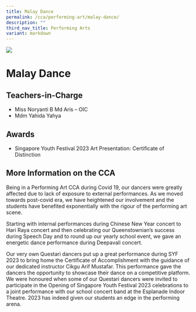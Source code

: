 ```yaml
---
title: Malay Dance
permalink: /cca/performing-art/malay-dance/
description: ""
third_nav_title: Performing Arts
variant: markdown
---
```

![](/images/CCA/malaydance.jpg)

Malay Dance
===========

**Teachers-in-Charge**
----------------------

*   Miss Noryanti B Md Aris – OIC
*   Mdm Yahida Yahya

**Awards**
----------

* Singapore Youth Festival 2023 Art Presentation: Certificate of Distinction

**More Information on the CCA**
-------------------------------

Being in a Performing Art CCA during Covid 19, our dancers were greatly affected due to lack of exposure to external performances. As we moved towards post-covid era, we have heightened our involvement and the students have benefited exponentially with the rigour of the performing art scene. 

Starting with internal performances during Chinese New Year concert to Hari Raya concert and then celebrating our Queenstownian’s success during Speech Day and to round up our yearly school event, we gave an energetic dance performance during Deepavali concert. 

Our very own Questari dancers put up a great performance during SYF 2023 to bring home the Certificate of Accomplishment with the guidance of our dedicated instructor Cikgu Arif Mustafar. This performance gave the dancers the opportunity to showcase their dance on a competitive platform. We were honoured when some of our Questari dancers were invited to participate in the Opening of Singapore Youth Festival 2023 celebrations to a joint performance with our school concert band at the Esplanade Indoor Theatre. 2023 has indeed given our students an edge in the performing arena. 

